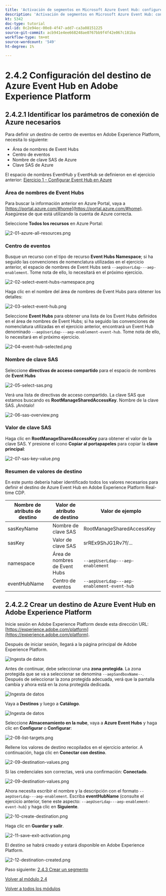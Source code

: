 ```yaml
---
title: 'Activación de segmentos en Microsoft Azure Event Hub: configure el destino RTCDP del centro de eventos en Adobe Experience Platform'
description: 'Activación de segmentos en Microsoft Azure Event Hub: configure el destino RTCDP del centro de eventos en Adobe Experience Platform'
kt: 5342
doc-type: tutorial
exl-id: 0c2e94ec-00e8-4f47-add7-ca3a08151225
source-git-commit: acb941e4ee668248ae0767bb9f4f42e067c181ba
workflow-type: tm+mt
source-wordcount: '549'
ht-degree: 1%

---
```


# 2.4.2 Configuración del destino de Azure Event Hub en Adobe Experience Platform

## 2.4.2.1 Identificar los parámetros de conexión de Azure necesarios

Para definir un destino de centro de eventos en Adobe Experience Platform, necesita lo siguiente:

- Área de nombres de Event Hubs
- Centro de eventos
- Nombre de clave SAS de Azure
- Clave SAS de Azure

El espacio de nombres EventHub y EventHub se definieron en el ejercicio anterior: [Ejercicio 1 - Configurar Event Hub en Azure](./ex1.md)

### Área de nombres de Event Hubs

Para buscar la información anterior en Azure Portal, vaya a [https://portal.azure.com/#home](https://portal.azure.com/#home). Asegúrese de que está utilizando la cuenta de Azure correcta.

Seleccione **Todos los recursos** en Azure Portal:

![2-01-azure-all-resources.png](./images/2-01-azure-all-resources.png)

### Centro de eventos

Busque un recurso con el tipo de recurso **Event Hubs Namespace**; si ha seguido las convenciones de nomenclatura utilizadas en el ejercicio anterior, el espacio de nombres de Event Hubs será `--aepUserLdap---aep-enablement`. Tome nota de ello, lo necesitará en el próximo ejercicio.

![2-02-select-event-hubs-namespace.png](./images/2-02-select-event-hubs-namespace.png)

Haga clic en el nombre del área de nombres de Event Hubs para obtener los detalles:

![2-03-select-event-hub.png](./images/2-03-select-event-hub.png)

Seleccione **Event Hubs** para obtener una lista de los Event Hubs definidos en el área de nombres de Event Hubs; si ha seguido las convenciones de nomenclatura utilizadas en el ejercicio anterior, encontrará un Event Hub denominado `--aepUserLdap---aep-enablement-event-hub`. Tome nota de ello, lo necesitará en el próximo ejercicio.

![2-04-event-hub-selected.png](./images/2-04-event-hub-selected.png)

### Nombre de clave SAS

Seleccione **directivas de acceso compartido** para el espacio de nombres de **Event Hubs**

![2-05-select-sas.png](./images/2-05-select-sas.png)

Verá una lista de directivas de acceso compartido. La clave SAS que estamos buscando es **RootManageSharedAccessKey**. Nombre de la clave SAS. ¡Anótalo!

![2-06-sas-overview.png](./images/2-06-sas-overview.png)

### Valor de clave SAS

Haga clic en **RootManageSharedAccessKey** para obtener el valor de la clave SAS. Y presione el icono **Copiar al portapapeles** para copiar la **clave principal**:

![2-07-sas-key-value.png](./images/2-07-sas-key-value.png)

### Resumen de valores de destino

En este punto debería haber identificado todos los valores necesarios para definir el destino de Azure Event Hub en Adobe Experience Platform Real-time CDP.

| Nombre de atributo de destino | Valor de atributo de destino | Valor de ejemplo |
|---|---|---|
| sasKeyName | Nombre de clave SAS | RootManageSharedAccessKey |
| sasKey | Valor de clave SAS | srREx9ShJG1Rv7f/... |
| namespace | Área de nombres de Event Hubs | `--aepUserLdap---aep-enablement` |
| eventHubName | Centro de eventos | `--aepUserLdap---aep-enablement-event-hub` |

## 2.4.2.2 Crear un destino de Azure Event Hub en Adobe Experience Platform

Inicie sesión en Adobe Experience Platform desde esta dirección URL: [https://experience.adobe.com/platform](https://experience.adobe.com/platform).

Después de iniciar sesión, llegará a la página principal de Adobe Experience Platform.

![Ingesta de datos](./../../../modules/datacollection/module1.2/images/home.png)

Antes de continuar, debe seleccionar una **zona protegida**. La zona protegida que se va a seleccionar se denomina ``--aepSandboxName--``. Después de seleccionar la zona protegida adecuada, verá que la pantalla cambia y ahora está en la zona protegida dedicada.

![Ingesta de datos](./../../../modules/datacollection/module1.2/images/sb1.png)

Vaya a **Destinos** y luego a **Catálogo**.

![Ingesta de datos](./images/sb2a.png)

Seleccione **Almacenamiento en la nube**, vaya a **Azure Event Hubs** y haga clic en **Configurar** o **Configurar**:

![2-08-list-targets.png](./images/2-08-list-destinations.png)

Rellene los valores de destino recopilados en el ejercicio anterior. A continuación, haga clic en **Conectar con destino**.

![2-09-destination-values.png](./images/2-09-destination-values.png)

Si las credenciales son correctas, verá una confirmación: **Conectado**.

![2-09-destination-values.png](./images/2-09-destination-valuesa.png)

Ahora necesita escribir el nombre y la descripción con el formato `--aepUserLdap---aep-enablement`. Escriba **eventHubName** (consulte el ejercicio anterior, tiene este aspecto: `--aepUserLdap---aep-enablement-event-hub`) y haga clic en **Siguiente**.

![2-10-create-destination.png](./images/2-10-create-destination.png)

Haga clic en **Guardar y salir**.

![2-11-save-exit-activation.png](./images/2-11-save-exit-activation.png)

El destino se habrá creado y estará disponible en Adobe Experience Platform.

![2-12-destination-created.png](./images/2-12-destination-created.png)

Paso siguiente: [2.4.3 Crear un segmento](./ex3.md)

[Volver al módulo 2.4](./segment-activation-microsoft-azure-eventhub.md)

[Volver a todos los módulos](./../../../overview.md)
